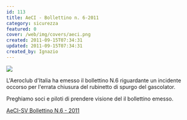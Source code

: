 ```yaml
---
id: 113
title: AeCI - Bollettino n. 6-2011
category: sicurezza
featured: 0
cover: /web/img/covers/aeci.png
created: 2011-09-15T07:34:31
updated: 2011-09-15T07:34:31
created_by: Ignazio
---
```


<img src="/web/img/stories/aeci-logo.jpg" class="float-start pr-3 pb-10 w-[250px]"/>

L'Aeroclub d'Italia ha emesso il bollettino N.6 riguardante un incidente occorso per l'errata chiusura del rubinetto di spurgo del gascolator.

Preghiamo soci e piloti di prendere visione del il bollettino emesso.

<a href="https://www.baialupo.com/docs/BollettinoSV201106.pdf">AeCI-SV Bollettino N.6 - 2011</a>
